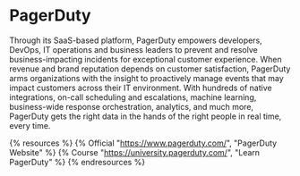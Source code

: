 # PagerDuty

Through its SaaS-based platform, PagerDuty empowers developers, DevOps, IT operations and business leaders to prevent and resolve business-impacting incidents for exceptional customer experience. When revenue and brand reputation depends on customer satisfaction, PagerDuty arms organizations with the insight to proactively manage events that may impact customers across their IT environment. With hundreds of native integrations, on-call scheduling and escalations, machine learning, business-wide response orchestration, analytics, and much more, PagerDuty gets the right data in the hands of the right people in real time, every time.

{% resources %}
  {% Official "https://www.pagerduty.com/", "PagerDuty Website" %}
  {% Course "https://university.pagerduty.com/", "Learn PagerDuty" %}
{% endresources %}